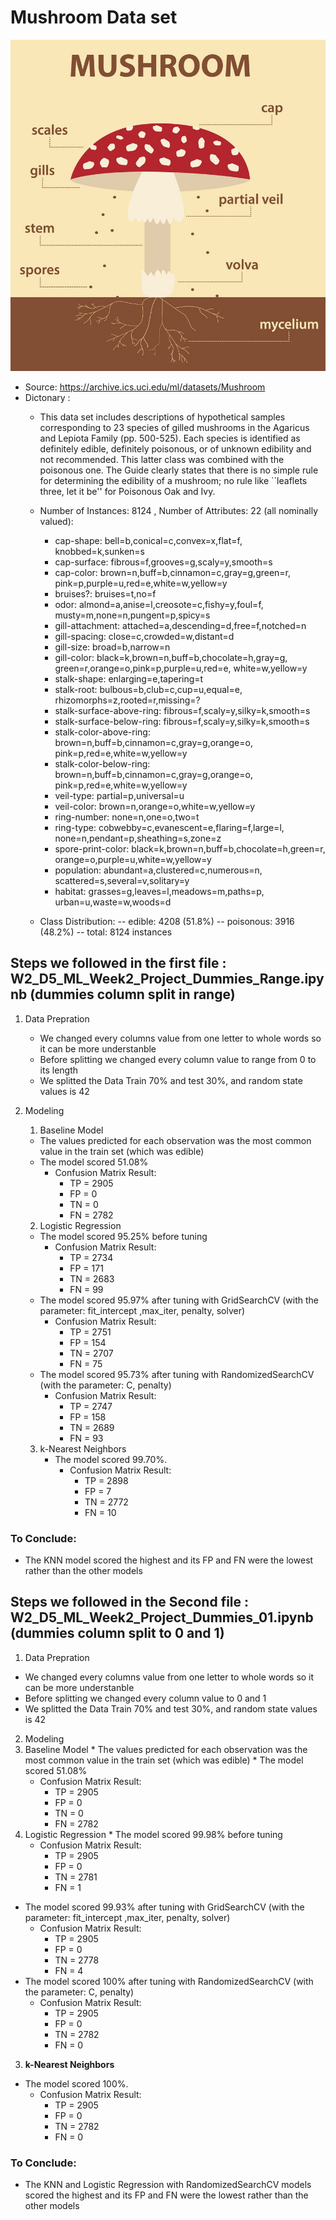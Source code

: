 # Mushroom Data set
![Mushroom](https://github.com/Nadda1004/Intro_Machine_learning/blob/main/WeekendProject_Week_2/mushroom_img.jpg?raw=true)

* Source: https://archive.ics.uci.edu/ml/datasets/Mushroom
* Dictonary :
    * This data set includes descriptions of hypothetical samples
    corresponding to 23 species of gilled mushrooms in the Agaricus and
    Lepiota Family (pp. 500-525).  Each species is identified as
    definitely edible, definitely poisonous, or of unknown edibility and
    not recommended.  This latter class was combined with the poisonous
    one.  The Guide clearly states that there is no simple rule for
    determining the edibility of a mushroom; no rule like ``leaflets
    three, let it be'' for Poisonous Oak and Ivy.
    
     * Number of Instances: 8124 , Number of Attributes: 22 (all nominally valued): 
         * cap-shape:                bell=b,conical=c,convex=x,flat=f,
                                      knobbed=k,sunken=s
         *  cap-surface:              fibrous=f,grooves=g,scaly=y,smooth=s
         *  cap-color:                brown=n,buff=b,cinnamon=c,gray=g,green=r,
                                      pink=p,purple=u,red=e,white=w,yellow=y
         * bruises?:                 bruises=t,no=f
         * odor:                     almond=a,anise=l,creosote=c,fishy=y,foul=f,
                                      musty=m,none=n,pungent=p,spicy=s
         * gill-attachment:          attached=a,descending=d,free=f,notched=n
         * gill-spacing:             close=c,crowded=w,distant=d
         * gill-size:                broad=b,narrow=n
         * gill-color:               black=k,brown=n,buff=b,chocolate=h,gray=g,
                                      green=r,orange=o,pink=p,purple=u,red=e,
                                      white=w,yellow=y
        * stalk-shape:              enlarging=e,tapering=t
        * stalk-root:               bulbous=b,club=c,cup=u,equal=e,
                                      rhizomorphs=z,rooted=r,missing=?
        * stalk-surface-above-ring: fibrous=f,scaly=y,silky=k,smooth=s
        * stalk-surface-below-ring: fibrous=f,scaly=y,silky=k,smooth=s
        * stalk-color-above-ring:   brown=n,buff=b,cinnamon=c,gray=g,orange=o,
                                      pink=p,red=e,white=w,yellow=y
        * stalk-color-below-ring:   brown=n,buff=b,cinnamon=c,gray=g,orange=o,
                                      pink=p,red=e,white=w,yellow=y
        * veil-type:                partial=p,universal=u
        * veil-color:               brown=n,orange=o,white=w,yellow=y
        * ring-number:              none=n,one=o,two=t
        * ring-type:                cobwebby=c,evanescent=e,flaring=f,large=l,
                                      none=n,pendant=p,sheathing=s,zone=z
        * spore-print-color:        black=k,brown=n,buff=b,chocolate=h,green=r,
                                      orange=o,purple=u,white=w,yellow=y
        * population:               abundant=a,clustered=c,numerous=n,
                                      scattered=s,several=v,solitary=y
        * habitat:                  grasses=g,leaves=l,meadows=m,paths=p,
                                      urban=u,waste=w,woods=d

  * Class Distribution: 
    --    edible: 4208 (51.8%)
    -- poisonous: 3916 (48.2%)
    --     total: 8124 instances
    
## Steps we followed in the first file : W2_D5_ML_Week2_Project_Dummies_Range.ipynb (dummies column split in range)

1. Data Prepration
    * We changed every columns value from one letter to whole words so it can be more understanble
    * Before splitting we changed every column value to range from 0 to its length
    * We splitted the Data Train 70% and test 30%, and random state values is 42
    
2. Modeling
    1. Baseline Model
      * The values predicted for each observation was the most common value in the train set (which was edible)
      * The model scored 51.08%
        * Confusion Matrix Result:
          * TP = 2905
          * FP = 0
          * TN = 0
          * FN = 2782
    2. Logistic Regression
      * The model scored 95.25% before tuning
         * Confusion Matrix Result:
            * TP = 2734
            * FP = 171
            * TN = 2683
            * FN = 99
      * The model scored 95.97% after tuning with GridSearchCV (with the parameter: fit_intercept ,max_iter, penalty, solver)
          * Confusion Matrix Result:
              * TP = 2751
              * FP = 154
              * TN = 2707
              * FN = 75
      * The model scored 95.73% after tuning with RandomizedSearchCV (with the parameter: C, penalty)
          * Confusion Matrix Result:
              *  TP = 2747
              *  FP = 158 
              *  TN = 2689
              *  FN = 93
    3. k-Nearest Neighbors
       * The model scored 99.70%.
          * Confusion Matrix Result:
            * TP = 2898
            * FP = 7
            * TN = 2772
            * FN = 10


### To Conclude:
* The KNN model scored the highest and its FP and FN were the lowest rather than the other models

## Steps we followed in the Second file : W2_D5_ML_Week2_Project_Dummies_01.ipynb (dummies column split to 0 and 1)

1. Data Prepration
  *  We changed every columns value from one letter to whole words so it can be more understanble
  *  Before splitting we changed every column value to 0 and 1
  *  We splitted the Data Train 70% and test 30%, and random state values is 42

2. Modeling 
  1. Baseline Model 
    *  The values predicted for each observation was the most common value in the train set (which was edible)
    *  The model scored 51.08%
       *  Confusion Matrix Result:
          *  TP = 2905
          *  FP = 0
          *  TN = 0
          *  FN = 2782
  2. Logistic Regression
    * The model scored 99.98% before tuning 
       *  Confusion Matrix Result:
          *  TP = 2905
          *  FP = 0
          *  TN = 2781
          *  FN = 1
   * The model scored 99.93% after tuning with GridSearchCV (with the parameter: fit_intercept ,max_iter, penalty, solver)
       *  Confusion Matrix Result: 
          *  TP = 2905
          *  FP = 0
          *  TN = 2778
          *  FN = 4
   * The model scored 100% after tuning with RandomizedSearchCV (with the parameter: C, penalty)
       *  Confusion Matrix Result:
          *  TP = 2905
          *  FP = 0
          *  TN = 2782
          *  FN = 0
  3. **k-Nearest Neighbors**
   * The model scored 100%.
       *  Confusion Matrix Result:
          *  TP = 2905
          *  FP = 0
          *  TN = 2782
          *  FN = 0
          
### To Conclude:
*  The KNN and Logistic Regression with RandomizedSearchCV models scored the highest and its FP and FN were the lowest rather than the other models 
